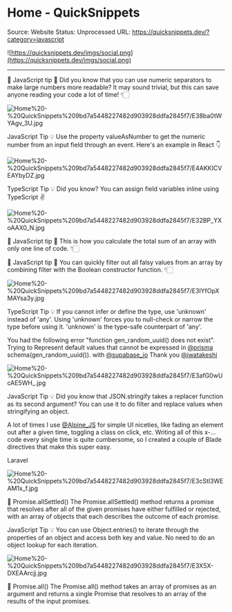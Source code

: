 # Home - QuickSnippets

Source: Website
Status: Unprocessed
URL: https://quicksnippets.dev/?category=javascript

![https://quicksnippets.dev/imgs/social.png](https://quicksnippets.dev/imgs/social.png)

---

💛 JavaScript tip 💛 Did you know that you can use numeric separators to make large numbers more readable? It may sound trivial, but this can save anyone reading your code a lot of time! 👇🏻

![Home%20-%20QuickSnippets%209bd7a5448227482d903928ddfa2845f7/E38ba0tWYAgv_3U.jpg](Home%20-%20QuickSnippets%209bd7a5448227482d903928ddfa2845f7/E38ba0tWYAgv_3U.jpg)

JavaScript Tip 💡 Use the property valueAsNumber to get the numeric number from an input field through an event. Here's an example in React 👇

![Home%20-%20QuickSnippets%209bd7a5448227482d903928ddfa2845f7/E4AKKICVEAYbyDZ.jpg](Home%20-%20QuickSnippets%209bd7a5448227482d903928ddfa2845f7/E4AKKICVEAYbyDZ.jpg)

TypeScript Tip 💡 ️Did you know? You can assign field variables inline using TypeScript ✌️

![Home%20-%20QuickSnippets%209bd7a5448227482d903928ddfa2845f7/E32BP_YXoAAX0_N.jpg](Home%20-%20QuickSnippets%209bd7a5448227482d903928ddfa2845f7/E32BP_YXoAAX0_N.jpg)

💛 JavaScript tip 💛 This is how you calculate the total sum of an array with only one line of code. 👇🏻

💛 JavaScript tip 💛 You can quickly filter out all falsy values from an array by combining filter with the Boolean constructor function. 👇🏻

![Home%20-%20QuickSnippets%209bd7a5448227482d903928ddfa2845f7/E3lYfOpXMAYsa3y.jpg](Home%20-%20QuickSnippets%209bd7a5448227482d903928ddfa2845f7/E3lYfOpXMAYsa3y.jpg)

TypeScript Tip 💡 If you cannot infer or define the type, use 'unknown' instead of 'any'. Using 'unknown' forces you to null-check or narrow the type before using it. 'unknown' is the type-safe counterpart of 'any'.

You had the following error "function gen_random_uuid() does not exist". Trying to Represent default values ​​that cannot be expressed in [@prisma](https://twitter.com/prisma) schema(gen_random_uuid()). with [@supabase_io](https://twitter.com/supabase_io) Thank you [@iwatakeshi](https://twitter.com/iwatakeshi)

![Home%20-%20QuickSnippets%209bd7a5448227482d903928ddfa2845f7/E3afG0wUcAE5WH_.jpg](Home%20-%20QuickSnippets%209bd7a5448227482d903928ddfa2845f7/E3afG0wUcAE5WH_.jpg)

JavaScript Tip 💡 Did you know that JSON.stringify takes a replacer function as its second argument? You can use it to do filter and replace values when stringifying an object.

A lot of times I use [@Alpine_JS](https://twitter.com/Alpine_JS) for simple UI niceties, like fading an element out after a given time, toggling a class on click, etc. Writing all of this x-... code every single time is quite cumbersome, so I created a couple of Blade directives that make this super easy.

Laravel

![Home%20-%20QuickSnippets%209bd7a5448227482d903928ddfa2845f7/E3cStl3WEAM1x_f.jpg](Home%20-%20QuickSnippets%209bd7a5448227482d903928ddfa2845f7/E3cStl3WEAM1x_f.jpg)

🔹 Promise.allSettled() The Promise.allSettled() method returns a promise that resolves after all of the given promises have either fulfilled or rejected, with an array of objects that each describes the outcome of each promise.

JavaScript Tip 💡 You can use Object.entries() to iterate through the properties of an object and access both key and value. No need to do an object lookup for each iteration.

![Home%20-%20QuickSnippets%209bd7a5448227482d903928ddfa2845f7/E3X5X-DXEAArcjj.jpg](Home%20-%20QuickSnippets%209bd7a5448227482d903928ddfa2845f7/E3X5X-DXEAArcjj.jpg)

🔹 Promise.all() The Promise.all() method takes an array of promises as an argument and returns a single Promise that resolves to an array of the results of the input promises.